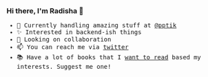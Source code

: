### Hi there, I'm Radisha 👋

<samp>

- 🏢 Currently handling amazing stuff at [@pptik](https://github.com/pptik)
- ✨ Interested in backend-ish things
- 🤝 Looking on collaboration
- 📫 You can reach me via [twitter](https://twitter.com/pr0ph0z)
- 📚 Have a lot of books that I [want to read](https://www.goodreads.com/user/show/112121217-mohamad-radisha) based my interests. Suggest me one!

</samp>
